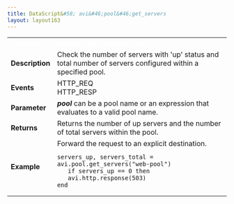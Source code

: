 ```yaml
---
title: DataScript&#58; avi&#46;pool&#46;get_servers
layout: layout163
---
```

<table class="table table-hover table table-bordered table-hover">  
<tbody>       
<tr>   
<td><font size="3" color="white"><strong>Function</strong></font></td>
<td><font color="white"><b>avi.pool.get_servers( pool )</b></font></td>
</tr>
<tr>   
<td><font size="3"><strong>Description</strong></font></td>
<td>Check the number of servers with 'up' status and total number of servers configured within a specified pool.</td>
</tr>
<tr>   
<td><font size="3"><strong>Events</strong></font></td>
<td>HTTP_REQ<br> HTTP_RESP</td>
</tr>
<tr>   
<td><font size="3"><strong>Parameter</strong></font></td>
<td><strong><em>pool</em> </strong>can be a pool name or an expression that evaluates to a valid pool name.</td>
</tr>
<tr>   
<td><font size="3"><strong>Returns</strong></font></td>
<td>Returns the number of up servers and the number of total servers within the pool.</td>
</tr>
<tr>   
<td><font size="3"><strong>Example</strong></font></td>
<td>Forward the request to an explicit destination.<br> 
<!-- Crayon Syntax Highlighter v2.7.1 --> <pre><code class="language-lua">servers_up, servers_total = avi.pool.get_servers("web-pool")
   if servers_up == 0 then
   avi.http.response(503)
end</code></pre> 
<!-- [Format Time: 0.0028 seconds] --></td>
</tr>
</tbody>
</table> 